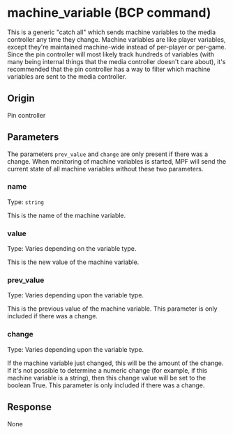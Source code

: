 # machine_variable (BCP command)
This is a generic "catch all" which sends machine variables to the media controller any time they change. Machine variables are like player variables, except they're maintained machine-wide instead of per-player or per-game. Since the pin controller will most likely track hundreds of variables (with many being internal things that the media controller doesn't care about), it's recommended that the pin controller has a way to filter which machine variables are sent to the media controller.

## Origin
Pin controller

## Parameters
The parameters `prev_value` and `change` are only present if there was a change. When monitoring of machine variables is started, MPF will send the current state of all machine variables without these two parameters.

### name
Type: `string`

This is the name of the machine variable.

### value
Type: Varies depending on the variable type.

This is the new value of the machine variable.

### prev_value
Type: Varies depending upon the variable type.

This is the previous value of the machine variable. This parameter is only included if there was a change.

### change
Type: Varies depending upon the variable type.

If the machine variable just changed, this will be the amount of the change. If it's not possible to determine a numeric change (for example, if this machine variable is a string), then this change value will be set to the boolean True. This parameter is only included if there was a change.

## Response
None
